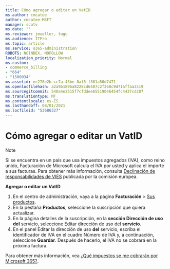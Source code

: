 ```yaml
---
title: Cómo agregar o editar un VatID
ms.author: cmcatee
author: cmcatee-MSFT
manager: scotv
ms.date: ''
ms.reviewer: jmueller, tugu
ms.audience: ITPro
ms.topic: article
ms.service: o365-administration
ROBOTS: NOINDEX, NOFOLLOW
localization_priority: Normal
ms.custom:
- commerce_billing
- "664"
- "1500034"
ms.assetid: ec278e2b-cc7a-43be-8af5-f381a50d7471
ms.openlocfilehash: a2a9b189ba8228cd6487c2f268c9d71affaa3519
ms.sourcegitcommit: 540a4e2515f7cfddee65519046454fc4437cd287
ms.translationtype: MT
ms.contentlocale: es-ES
ms.lasthandoff: 08/01/2021
ms.locfileid: "53686327"
---
```

# <a name="how-to-add-or-edit-a-vatid"></a>Cómo agregar o editar un VatID

> [!NOTE]
> Si se encuentra en un país que usa impuestos agregados (IVA), como reino unido, Facturación de Microsoft calcula el IVA por usted y aplica el importe a sus facturas. Para obtener más información, consulta [Declinación de responsabilidades de VIES](https://go.microsoft.com/fwlink/p/?LinkID=841741) publicada por la comisión europea.

**Agregar o editar un VatID**

1. En el centro de administración, vaya a la página **Facturación** \> [Sus productos](https://go.microsoft.com/fwlink/p/?linkid=842054).
2. En la pestaña **Productos**, seleccione la suscripción que quiera actualizar.
3. En la página detalles de la suscripción, en la **sección Dirección de uso del** servicio, seleccione Editar dirección de uso del **servicio**.
4. En el panel Editar la dirección de uso  **del** servicio, escriba el identificador de IVA en el cuadro Número de IVA y, a continuación, seleccione **Guardar**. Después de hacerlo, el IVA no se cobrará en la próxima factura.

Para obtener más información, vea [¿Qué impuestos se me cobrarán por Microsoft 365?](/microsoft-365/commerce/billing-and-payments/tax-information#what-tax-will-i-be-charged).